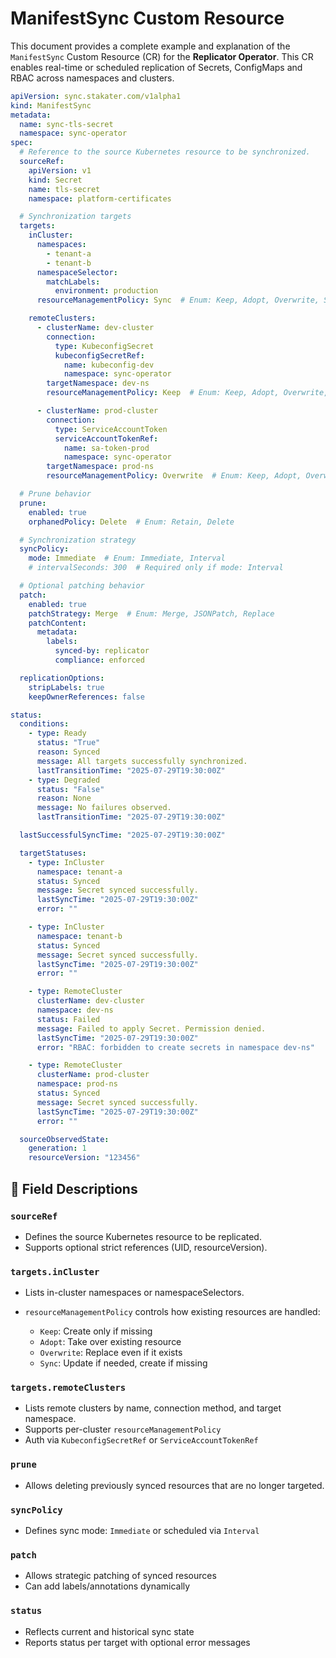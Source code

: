 # ManifestSync Custom Resource

This document provides a complete example and explanation of the `ManifestSync` Custom Resource (CR) for the **Replicator Operator**. This CR enables real-time or scheduled replication of Secrets, ConfigMaps and RBAC across namespaces and clusters.

```yaml
apiVersion: sync.stakater.com/v1alpha1
kind: ManifestSync
metadata:
  name: sync-tls-secret
  namespace: sync-operator
spec:
  # Reference to the source Kubernetes resource to be synchronized.
  sourceRef:
    apiVersion: v1
    kind: Secret
    name: tls-secret
    namespace: platform-certificates

  # Synchronization targets
  targets:
    inCluster:
      namespaces:
        - tenant-a
        - tenant-b
      namespaceSelector:
        matchLabels:
          environment: production
      resourceManagementPolicy: Sync  # Enum: Keep, Adopt, Overwrite, Sync

    remoteClusters:
      - clusterName: dev-cluster
        connection:
          type: KubeconfigSecret
          kubeconfigSecretRef:
            name: kubeconfig-dev
            namespace: sync-operator
        targetNamespace: dev-ns
        resourceManagementPolicy: Keep  # Enum: Keep, Adopt, Overwrite, Sync

      - clusterName: prod-cluster
        connection:
          type: ServiceAccountToken
          serviceAccountTokenRef:
            name: sa-token-prod
            namespace: sync-operator
        targetNamespace: prod-ns
        resourceManagementPolicy: Overwrite  # Enum: Keep, Adopt, Overwrite, Sync

  # Prune behavior
  prune:
    enabled: true
    orphanedPolicy: Delete  # Enum: Retain, Delete

  # Synchronization strategy
  syncPolicy:
    mode: Immediate  # Enum: Immediate, Interval
    # intervalSeconds: 300  # Required only if mode: Interval

  # Optional patching behavior
  patch:
    enabled: true
    patchStrategy: Merge  # Enum: Merge, JSONPatch, Replace
    patchContent:
      metadata:
        labels:
          synced-by: replicator
          compliance: enforced

  replicationOptions:
    stripLabels: true
    keepOwnerReferences: false

status:
  conditions:
    - type: Ready
      status: "True"
      reason: Synced
      message: All targets successfully synchronized.
      lastTransitionTime: "2025-07-29T19:30:00Z"
    - type: Degraded
      status: "False"
      reason: None
      message: No failures observed.
      lastTransitionTime: "2025-07-29T19:30:00Z"

  lastSuccessfulSyncTime: "2025-07-29T19:30:00Z"

  targetStatuses:
    - type: InCluster
      namespace: tenant-a
      status: Synced
      message: Secret synced successfully.
      lastSyncTime: "2025-07-29T19:30:00Z"
      error: ""

    - type: InCluster
      namespace: tenant-b
      status: Synced
      message: Secret synced successfully.
      lastSyncTime: "2025-07-29T19:30:00Z"
      error: ""

    - type: RemoteCluster
      clusterName: dev-cluster
      namespace: dev-ns
      status: Failed
      message: Failed to apply Secret. Permission denied.
      lastSyncTime: "2025-07-29T19:30:00Z"
      error: "RBAC: forbidden to create secrets in namespace dev-ns"

    - type: RemoteCluster
      clusterName: prod-cluster
      namespace: prod-ns
      status: Synced
      message: Secret synced successfully.
      lastSyncTime: "2025-07-29T19:30:00Z"
      error: ""

  sourceObservedState:
    generation: 1
    resourceVersion: "123456"
```

## 🧾 Field Descriptions

### `sourceRef`

* Defines the source Kubernetes resource to be replicated.
* Supports optional strict references (UID, resourceVersion).

### `targets.inCluster`

* Lists in-cluster namespaces or namespaceSelectors.
* `resourceManagementPolicy` controls how existing resources are handled:

  * `Keep`: Create only if missing
  * `Adopt`: Take over existing resource
  * `Overwrite`: Replace even if it exists
  * `Sync`: Update if needed, create if missing

### `targets.remoteClusters`

* Lists remote clusters by name, connection method, and target namespace.
* Supports per-cluster `resourceManagementPolicy`
* Auth via `KubeconfigSecretRef` or `ServiceAccountTokenRef`

### `prune`

* Allows deleting previously synced resources that are no longer targeted.

### `syncPolicy`

* Defines sync mode: `Immediate` or scheduled via `Interval`

### `patch`

* Allows strategic patching of synced resources
* Can add labels/annotations dynamically

### `status`

* Reflects current and historical sync state
* Reports status per target with optional error messages
